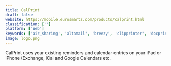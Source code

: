 ```yaml
---
title: CalPrint
draft: false 
website: https://mobile.eurosmartz.com/products/calprint.html
classification: ['']
platform: ['Web']
keywords: ['air_sharing', 'altamail', 'breezy', 'clipprinter', 'docprinter', 'noteprinter', 'online_check_writer', 'photo_calendar_studio', 'pogoplug', 'print', 'print_n_share', 'printbureau', 'printnode', 'printer_pro', 'printerlogic', 'printershare', 'printix', 'qz_tray', 'eprint', 'ezeep']
image: logo.png
---
```

CalPrint uses your existing reminders and calendar entries on your iPad or iPhone (Exchange, iCal and Google Calendars etc.